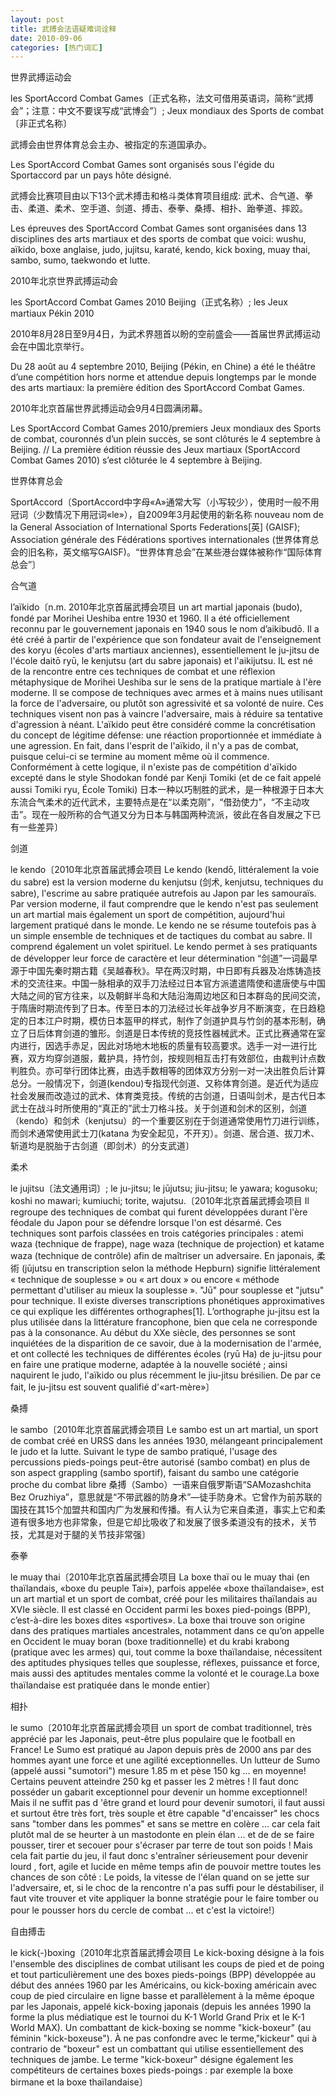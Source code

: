 ```yaml
---
layout: post
title: 武搏会法语疑难词诠释
date: 2010-09-06
categories: [热门词汇]  
---
```


世界武搏运动会

les SportAccord Combat Games〔正式名称，法文可借用英语词，简称“武搏会”；注意：中文不要误写成“武博会”〕; Jeux mondiaux des Sports de combat〔非正式名称〕

武搏会由世界体育总会主办、被指定的东道国承办。

Les SportAccord Combat Games sont organisés sous l'égide du Sportaccord par un pays hôte désigné.

武搏会比赛项目由以下13个武术搏击和格斗类体育项目组成: 武术、合气道、拳击、柔道、柔术、空手道、剑道、搏击、泰拳、桑搏、相扑、跆拳道、摔跤。

Les épreuves des SportAccord Combat Games sont organisées dans 13 disciplines des arts martiaux et des sports de combat que voici: wushu, aïkido, boxe anglaise, judo, jujitsu, karaté, kendo, kick boxing, muay thai, sambo, sumo, taekwondo et lutte.

2010年北京世界武搏运动会

les SportAccord Combat Games 2010 Beijing（正式名称）; les Jeux martiaux Pékin 2010

2010年8月28日至9月4日，为武术界翘首以盼的空前盛会——首届世界武搏运动会在中国北京举行。

Du 28 août au 4 septembre 2010, Beijing (Pékin, en Chine) a été le théâtre d’une compétition hors norme et attendue depuis longtemps par le monde des arts martiaux: la première édition des SportAccord Combat Games.

2010年北京首届世界武搏运动会9月4日圆满闭幕。

Les SportAccord Combat Games 2010/premiers Jeux mondiaux des Sports de combat, couronnés d’un plein succès, se sont clôturés le 4 septembre à Beijing. // La première édition réussie des Jeux martiaux (SportAccord Combat Games 2010) s’est clôturée le 4 septembre à Beijing.

世界体育总会

SportAccord〔SportAccord中字母«A»通常大写（小写较少），使用时一般不用冠词（少数情况下用冠词«le»），自2009年3月起使用的新名称 nouveau nom de la General Association of International Sports Federations[英] (GAISF); Association générale des Fédérations sportives internationales (世界体育总会的旧名称，英文缩写GAISF)。“世界体育总会”在某些港台媒体被称作“国际体育总会”〕

合气道

l’aïkido〔n.m. 2010年北京首届武搏会项目 un art martial japonais (budo), fondé par Morihei Ueshiba entre 1930 et 1960. Il a été officiellement reconnu par le gouvernement japonais en 1940 sous le nom d’aikibudō. Il a été créé à partir de l'expérience que son fondateur avait de l'enseignement des koryu (écoles d'arts martiaux anciennes), essentiellement le ju-jitsu de l'école daitō ryū, le kenjutsu (art du sabre japonais) et l'aikijutsu. IL est né de la rencontre entre ces techniques de combat et une réflexion métaphysique de Morihei Ueshiba sur le sens de la pratique martiale à l'ère moderne. Il se compose de techniques avec armes et à mains nues utilisant la force de l'adversaire, ou plutôt son agressivité et sa volonté de nuire. Ces techniques visent non pas à vaincre l'adversaire, mais à réduire sa tentative d'agression à néant. L'aïkido peut être considéré comme la concrétisation du concept de légitime défense: une réaction proportionnée et immédiate à une agression. En fait, dans l'esprit de l'aïkido, il n'y a pas de combat, puisque celui-ci se termine au moment même où il commence. Conformément à cette logique, il n'existe pas de compétition d'aïkido excepté dans le style Shodokan fondé par Kenji Tomiki (et de ce fait appelé aussi Tomiki ryu, École Tomiki) 日本一种以巧制胜的武术，是一种根源于日本大东流合气柔术的近代武术，主要特点是在“以柔克刚”，“借劲使力”，“不主动攻击”。现在一般所称的合气道又分为日本与韩国两种流派，彼此在各自发展之下已有一些差异〕

剑道

le kendo〔2010年北京首届武搏会项目 Le kendo (kendō, littéralement la voie du sabre) est la version moderne du kenjutsu (剑术, kenjutsu, techniques du sabre), l'escrime au sabre pratiquée autrefois au Japon par les samouraïs. Par version moderne, il faut comprendre que le kendo n'est pas seulement un art martial mais également un sport de compétition, aujourd'hui largement pratiqué dans le monde. Le kendo ne se résume toutefois pas à un simple ensemble de techniques et de tactiques du combat au sabre. Il comprend également un volet spirituel. Le kendo permet à ses pratiquants de développer leur force de caractère et leur détermination “剑道”一词最早源于中国先秦时期古籍《吴越春秋》。早在两汉时期，中日即有兵器及冶炼铸造技术的交流往来。中国一脉相承的双手刀法经过日本官方派遣遣隋使和遣唐使与中国大陆之间的官方往来，以及朝鲜半岛和大陆沿海周边地区和日本群岛的民间交流，于隋唐时期流传到了日本。传至日本的刀法经过长年战争岁月不断演变，在日趋稳定的日本江户时期，模仿日本盔甲的样式，制作了剑道护具与竹剑的基本形制，确立了日后体育剑道的雏形。剑道是日本传统的竞技性器械武术。正式比赛通常在室内进行，因选手赤足，因此对场地木地板的质量有较高要求。选手一对一进行比赛，双方均穿剑道服，戴护具，持竹剑，按规则相互击打有效部位，由裁判计点数判胜负。亦可举行团体比赛，由选手数相等的团体双方分别一对一决出胜负后计算总分。一般情况下，剑道(kendou)专指现代剑道、又称体育剑道。是近代为适应社会发展而改造过的武术、体育类竞技。传统的古剑道，日语叫剑术，是古代日本武士在战斗时所使用的“真正的”武士刀格斗技。关于剑道和剑术的区别，剑道（kendo）和剑术（kenjutsu）的一个重要区别在于剑道通常使用竹刀进行训练，而剑术通常使用武士刀(katana 为安全起见，不开刃）。剑道、居合道、拔刀术、斩道均是脱胎于古剑道（即剑术）的分支武道〕

柔术

le jujitsu〔法文通用词〕; le ju-jitsu; le jūjutsu; jiu-jitsu; le yawara; kogusoku; koshi no mawari; kumiuchi; torite, wajutsu.〔2010年北京首届武搏会项目 Il regroupe des techniques de combat qui furent développées durant l'ère féodale du Japon pour se défendre lorsque l'on est désarmé. Ces techniques sont parfois classées en trois catégories principales : atemi waza (technique de frappe), nage waza (technique de projection) et katame waza (technique de contrôle) afin de maîtriser un adversaire. En japonais, 柔術 (jūjutsu en transcription selon la méthode Hepburn) signifie littéralement « technique de souplesse » ou « art doux » ou encore « méthode permettant d'utiliser au mieux la souplesse ». "Jū" pour souplesse et "jutsu" pour technique. Il existe diverses transcriptions phonétiques approximatives ce qui explique les différentes orthographes[1]. L’orthographe ju-jitsu est la plus utilisée dans la littérature francophone, bien que cela ne corresponde pas à la consonance. Au début du XXe siècle, des personnes se sont inquiétées de la disparition de ce savoir, due à la modernisation de l'armée, et ont collecté les techniques de différentes écoles (ryū Ha) de ju-jitsu pour en faire une pratique moderne, adaptée à la nouvelle société ; ainsi naquirent le judo, l'aïkido ou plus récemment le jiu-jitsu brésilien. De par ce fait, le ju-jitsu est souvent qualifié d'«art-mère»〕

桑搏

le sambo〔2010年北京首届武搏会项目 Le sambo est un art martial, un sport de combat créé en URSS dans les années 1930, mélangeant principalement le judo et la lutte. Suivant le type de sambo pratiqué, l'usage des percussions pieds-poings peut-être autorisé (sambo combat) en plus de son aspect grappling (sambo sportif), faisant du sambo une catégorie proche du combat libre 桑搏（Sambo）一语来自俄罗斯语“SAMozashchita Bez Oruzhiya”，意思就是“不带武器的防身术”—徒手防身术。它曾作为前苏联的国技在其15个加盟共和国内广为发展和传播。有人认为它来自柔道，事实上它和柔道有很多地方也非常象，但是它却比吸收了和发展了很多柔道没有的技术，关节技，尤其是对于腿的关节技非常强〕

泰拳

le muay thai〔2010年北京首届武搏会项目 La boxe thaï ou le muay thai (en thaïlandais, «boxe du peuple Tai»), parfois appelée «boxe thaïlandaise», est un art martial et un sport de combat, créé pour les militaires thaïlandais au XVIe siècle. Il est classé en Occident parmi les boxes pied-poings (BPP), c’est-à-dire les boxes dites «sportives». La boxe thai trouve son origine dans des pratiques martiales ancestrales, notamment dans ce qu’on appelle en Occident le muay boran (boxe traditionnelle) et du krabi krabong (pratique avec les armes) qui, tout comme la boxe thaïlandaise, nécessitent des aptitudes physiques telles que souplesse, réflexes, puissance et force, mais aussi des aptitudes mentales comme la volonté et le courage.La boxe thaïlandaise est pratiquée dans le monde entier〕

相扑

le sumo〔2010年北京首届武搏会项目 un sport de combat traditionnel, très apprécié par les Japonais, peut-être plus populaire que le football en France! Le Sumo est pratiqué au Japon depuis près de 2000 ans par des hommes ayant une force et une agilité exceptionnelles. Un lutteur de Sumo (appelé aussi "sumotori") mesure 1.85 m et pèse 150 kg ... en moyenne! Certains peuvent atteindre 250 kg et passer les 2 mètres ! Il faut donc posséder un gabarit exceptionnel pour devenir un homme exceptionnel! Mais il ne suffit pas d 'être grand et lourd pour devenir sumotori, il faut aussi et surtout être très fort, très souple et être capable "d'encaisser" les chocs sans "tomber dans les pommes" et sans se mettre en colère ... car cela fait plutôt mal de se heurter à un mastodonte en plein élan ... et de de se faire pousser, tirer et secouer pour s'écraser par terre de tout son poids ! Mais cela fait partie du jeu, il faut donc s'entraîner sérieusement pour devenir lourd , fort, agile et lucide en même temps afin de pouvoir mettre toutes les chances de son côté : Le poids, la vitesse de l'élan quand on se jette sur l'adversaire, et, si le choc de la rencontre n'a pas suffi pour le déstabiliser, il faut vite trouver et vite appliquer la bonne stratégie pour le faire tomber ou pour le pousser hors du cercle de combat ... et c'est la victoire!〕

自由搏击

le kick(-)boxing〔2010年北京首届武搏会项目 Le kick-boxing désigne à la fois l'ensemble des disciplines de combat utilisant les coups de pied et de poing et tout particulièrement une des boxes pieds-poings (BPP) développée au début des années 1960 par les Américains, ou kick-boxing américain avec coup de pied circulaire en ligne basse et parallèlement à la même époque par les Japonais, appelé kick-boxing japonais (depuis les années 1990 la forme la plus médiatique est le tournoi du K-1 World Grand Prix et le K-1 World MAX). Un combattant de kick-boxing se nomme "kick-boxeur" (au féminin "kick-boxeuse"). À ne pas confondre avec le terme,"kickeur" qui à contrario de "boxeur" est un combattant qui utilise essentiellement des techniques de jambe. Le terme "kick-boxeur" désigne également les compétiteurs de certaines boxes pieds-poings : par exemple la boxe birmane et la boxe thaïlandaise〕

